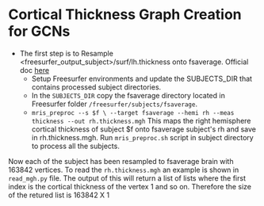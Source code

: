 # Cortical Thickness Graph Creation for GCNs

- The first step is to Resample <freesurfer_output_subject>/surf/lh.thickness onto fsaverage. Official doc [here](https://surfer.nmr.mgh.harvard.edu/fswiki/mris_preproc)
  - Setup Freesurfer environments and update the SUBJECTS_DIR that contains processed subject directories.
  - In the ``SUBJECTS_DIR`` copy the fsaverage directory located in Freesurfer folder ```/freesurfer/subjects/fsaverage```.
  - ```mris_preproc --s $f \ --target fsaverage --hemi rh --meas thickness --out rh.thickness.mgh``` This maps the right hemisphere cortical thickness of subject $f onto fsaverage subject's rh and save in rh.thickness.mgh. Run ```mris_preproc.sh``` script in subject directory to process all the subjects.

Now each of the subject has been resampled to fsaverage brain with 163842 vertices. To read the ```rh.thickness.mgh``` an example is shown in ```read_mgh.py``` file. The output of this will return a list of lists where the first index is the cortical thickness of the vertex 1 and so on. Therefore the size of the retured list is 163842 X 1
